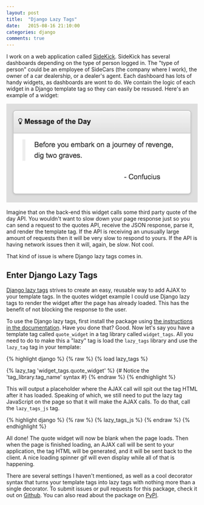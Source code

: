 ```yaml
---
layout: post
title:  "Django Lazy Tags"
date:   2015-08-16 21:10:00
categories: django
comments: true
---
```

I work on a web application called [SideKick](https://sidekick.sidecarsinc.com). SideKick has several dashboards depending on the type of person logged in. The "type of person" could be an employee of SideCars (the company where I work), the owner of a car dealership, or a dealer's agent. Each dashboard has lots of handy widgets, as dashboards are wont to do. We contain the logic of each widget in a Django template tag so they can easily be resused. Here's an example of a widget:

<div style="text-align: center;">
    <img src="/images/django-lazy-tags/widget.png" alt="A SideKick dashboard widget" class="post-image-small" />
</div>

Imagine that on the back-end this widget calls some third party quote of the day API. You wouldn't want to slow down your page response just so you can send a request to the quotes API, receive the JSON response, parse it, and render the template tag. If the API is receiving an unusually large amount of requests then it will be very slow to respond to yours. If the API is having network issues then it will, again, be *slow*. Not cool.

That kind of issue is where Django lazy tags comes in.

## Enter Django Lazy Tags

[Django lazy tags](https://github.com/grantmcconnaughey/django-lazy-tags) strives to create an easy, reusable way to add AJAX to your template tags. In the quotes widget example I could use Django lazy tags to render the widget after the page has already loaded. This has the benefit of not blocking the response to the user.

To use the Django lazy tags, first install the package using [the instructions in the documentation](http://django-lazy-tags.readthedocs.org/en/latest/). Have you done that? Good. Now let's say you have a template tag called `quote_widget` in a tag library called `widget_tags`. All you need to do to make this a "lazy" tag is load the `lazy_tags` library and use the `lazy_tag` tag in your template:

{% highlight django %}
{% raw %}
{% load lazy_tags %}

{% lazy_tag 'widget_tags.quote_widget' %}
{# Notice the 'tag_library.tag_name' syntax #}
{% endraw %}
{% endhighlight %}

This will output a placeholder where the AJAX call will spit out the tag HTML after it has loaded. Speaking of which, we still need to put the lazy tag JavaScript on the page so that it will make the AJAX calls. To do that, call the `lazy_tags_js` tag.

{% highlight django %}
{% raw %}
{% lazy_tags_js %}
{% endraw %}
{% endhighlight %}

All done! The quote widget will now be blank when the page loads. Then when the page is finished loading, an AJAX call will be sent to your application, the tag HTML will be generated, and it will be sent back to the client. A nice loading spinner gif will even display while all of that is happening.

There are several settings I haven't mentioned, as well as a cool decorator syntax that turns your template tags into lazy tags with nothing more than a single decorator. To submit issues or pull requests for this package, check it out on [Github](https://github.com/grantmcconnaughey/django-lazy-tags). You can also read about the package on [PyPI](https://pypi.python.org/pypi/django-lazy-tags).

